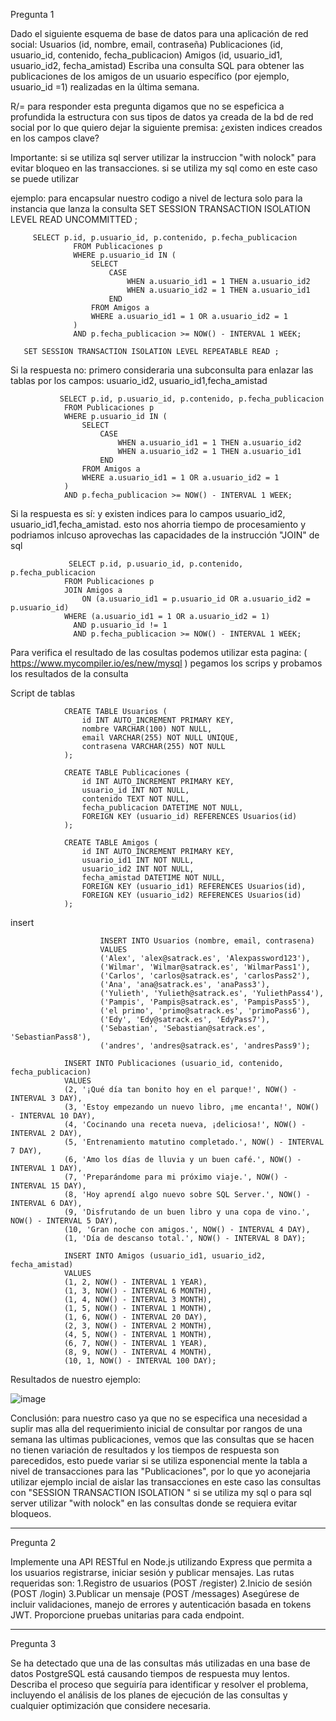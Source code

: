 
Pregunta 1

Dado el siguiente esquema de base de datos para una
aplicación de red social:
Usuarios (id, nombre, email, contraseña)
Publicaciones (id, usuario_id, contenido, fecha_publicacion)
Amigos (id, usuario_id1, usuario_id2, fecha_amistad)
Escriba una consulta SQL para obtener las publicaciones de
los amigos de un usuario específico (por ejemplo, usuario_id =1)
realizadas en la última semana.

R/= para responder esta pregunta digamos que no se espeficica a profundida la estructura con sus tipos de datos ya creada de la bd de red social por lo que quiero
dejar la siguiente premisa: ¿existen indices creados en los campos clave?

Importante: si se utiliza sql server utilizar la instruccion "with nolock" para evitar bloqueo en las transacciones.
si se utiliza my sql como en este caso se puede utilizar

ejemplo: para encapsular nuestro codigo a nivel de lectura solo para la instancia que lanza la consulta
       SET SESSION TRANSACTION ISOLATION LEVEL READ UNCOMMITTED ;
       
         SELECT p.id, p.usuario_id, p.contenido, p.fecha_publicacion
                  FROM Publicaciones p
                  WHERE p.usuario_id IN (
                      SELECT 
                          CASE 
                              WHEN a.usuario_id1 = 1 THEN a.usuario_id2
                              WHEN a.usuario_id2 = 1 THEN a.usuario_id1
                          END
                      FROM Amigos a
                      WHERE a.usuario_id1 = 1 OR a.usuario_id2 = 1
                  )
                  AND p.fecha_publicacion >= NOW() - INTERVAL 1 WEEK;
                  
       SET SESSION TRANSACTION ISOLATION LEVEL REPEATABLE READ ;

Si la respuesta no: primero consideraria una subconsulta para enlazar las tablas por los campos: usuario_id2, usuario_id1,fecha_amistad

               SELECT p.id, p.usuario_id, p.contenido, p.fecha_publicacion
                FROM Publicaciones p
                WHERE p.usuario_id IN (
                    SELECT 
                        CASE 
                            WHEN a.usuario_id1 = 1 THEN a.usuario_id2
                            WHEN a.usuario_id2 = 1 THEN a.usuario_id1
                        END
                    FROM Amigos a
                    WHERE a.usuario_id1 = 1 OR a.usuario_id2 = 1
                )
                AND p.fecha_publicacion >= NOW() - INTERVAL 1 WEEK;


Si la respuesta es sí: y existen indices para lo campos  usuario_id2, usuario_id1,fecha_amistad. esto nos ahorria tiempo de procesamiento y podriamos inlcuso aprovechas las capacidades de la instrucción "JOIN" de sql

                 SELECT p.id, p.usuario_id, p.contenido, p.fecha_publicacion
                FROM Publicaciones p
                JOIN Amigos a 
                    ON (a.usuario_id1 = p.usuario_id OR a.usuario_id2 = p.usuario_id)
                WHERE (a.usuario_id1 = 1 OR a.usuario_id2 = 1)
                  AND p.usuario_id != 1
                  AND p.fecha_publicacion >= NOW() - INTERVAL 1 WEEK;



Para verifica el resultado de las cosultas podemos utilizar esta pagina: ( https://www.mycompiler.io/es/new/mysql ) pegamos los scrips y probamos los resultados de la consulta

Script de tablas

                CREATE TABLE Usuarios (
                    id INT AUTO_INCREMENT PRIMARY KEY,      
                    nombre VARCHAR(100) NOT NULL,           
                    email VARCHAR(255) NOT NULL UNIQUE,    
                    contrasena VARCHAR(255) NOT NULL        
                );

                CREATE TABLE Publicaciones (
                    id INT AUTO_INCREMENT PRIMARY KEY,        
                    usuario_id INT NOT NULL,                
                    contenido TEXT NOT NULL,               
                    fecha_publicacion DATETIME NOT NULL,     
                    FOREIGN KEY (usuario_id) REFERENCES Usuarios(id) 
                );

                CREATE TABLE Amigos (
                    id INT AUTO_INCREMENT PRIMARY KEY,       
                    usuario_id1 INT NOT NULL,                
                    usuario_id2 INT NOT NULL,              
                    fecha_amistad DATETIME NOT NULL,         
                    FOREIGN KEY (usuario_id1) REFERENCES Usuarios(id),
                    FOREIGN KEY (usuario_id2) REFERENCES Usuarios(id)  
                );

insert

                        INSERT INTO Usuarios (nombre, email, contrasena)
                        VALUES 
                        ('Alex', 'alex@satrack.es', 'Alexpassword123'),
                        ('Wilmar', 'Wilmar@satrack.es', 'WilmarPass1'),
                        ('Carlos', 'carlos@satrack.es', 'carlosPass2'),
                        ('Ana', 'ana@satrack.es', 'anaPass3'),
                        ('Yulieth', 'Yulieth@satrack.es', 'YuliethPass4'),
                        ('Pampis', 'Pampis@satrack.es', 'PampisPass5'),
                        ('el primo', 'primo@satrack.es', 'primoPass6'),
                        ('Edy', 'Edy@satrack.es', 'EdyPass7'),
                        ('Sebastian', 'Sebastian@satrack.es', 'SebastianPass8'),
                        ('andres', 'andres@satrack.es', 'andresPass9');
                
                INSERT INTO Publicaciones (usuario_id, contenido, fecha_publicacion)
                VALUES
                (2, '¡Qué día tan bonito hoy en el parque!', NOW() - INTERVAL 3 DAY),
                (3, 'Estoy empezando un nuevo libro, ¡me encanta!', NOW() - INTERVAL 10 DAY),
                (4, 'Cocinando una receta nueva, ¡deliciosa!', NOW() - INTERVAL 2 DAY), 
                (5, 'Entrenamiento matutino completado.', NOW() - INTERVAL 7 DAY),  
                (6, 'Amo los días de lluvia y un buen café.', NOW() - INTERVAL 1 DAY), 
                (7, 'Preparándome para mi próximo viaje.', NOW() - INTERVAL 15 DAY), 
                (8, 'Hoy aprendí algo nuevo sobre SQL Server.', NOW() - INTERVAL 6 DAY), 
                (9, 'Disfrutando de un buen libro y una copa de vino.', NOW() - INTERVAL 5 DAY), 
                (10, 'Gran noche con amigos.', NOW() - INTERVAL 4 DAY), 
                (1, 'Día de descanso total.', NOW() - INTERVAL 8 DAY); 

                INSERT INTO Amigos (usuario_id1, usuario_id2, fecha_amistad)
                VALUES
                (1, 2, NOW() - INTERVAL 1 YEAR), 
                (1, 3, NOW() - INTERVAL 6 MONTH), 
                (1, 4, NOW() - INTERVAL 3 MONTH), 
                (1, 5, NOW() - INTERVAL 1 MONTH),  
                (1, 6, NOW() - INTERVAL 20 DAY),   
                (2, 3, NOW() - INTERVAL 2 MONTH), 
                (4, 5, NOW() - INTERVAL 1 MONTH),  
                (6, 7, NOW() - INTERVAL 1 YEAR),   
                (8, 9, NOW() - INTERVAL 4 MONTH), 
                (10, 1, NOW() - INTERVAL 100 DAY); 


Resultados de nuestro ejemplo:

![image](https://github.com/user-attachments/assets/83747342-f868-42a2-8289-8a8b7b9767ed)

Conclusión: para nuestro caso ya que no se especifica una necesidad a suplir mas alla del requerimiento inicial de consultar por rangos de una semana las ultimas publicaciones, vemos que las consultas que se hacen no tienen variación de resultados y los tiempos de respuesta son parecedidos, esto puede variar si se utiliza esponencial mente la tabla a nivel de transacciones para las "Publicaciones", por lo que yo aconejaria utilizar ejemplo incial de aislar las transacciones en este caso las consultas con "SESSION TRANSACTION ISOLATION " si se utiliza my sql o para sql server utilizar "with nolock" en las consultas donde se requiera evitar bloqueos.
____________________________________________________________
Pregunta 2

Implemente una API RESTful en Node.js utilizando Express que
permita a los usuarios registrarse, iniciar sesión y publicar
mensajes. Las rutas requeridas son:
1.Registro de usuarios (POST /register)
2.Inicio de sesión (POST /login)
3.Publicar un mensaje (POST /messages)
Asegúrese de incluir validaciones, manejo de errores y
autenticación basada en tokens JWT. Proporcione pruebas
unitarias para cada endpoint.


____________________________________________________________

Pregunta 3

Se ha detectado que una de las consultas más utilizadas en
una base de datos PostgreSQL está causando tiempos de
respuesta muy lentos. Describa el proceso que seguiría para
identificar y resolver el problema, incluyendo el análisis de los
planes de ejecución de las consultas y cualquier optimización
que considere necesaria.
